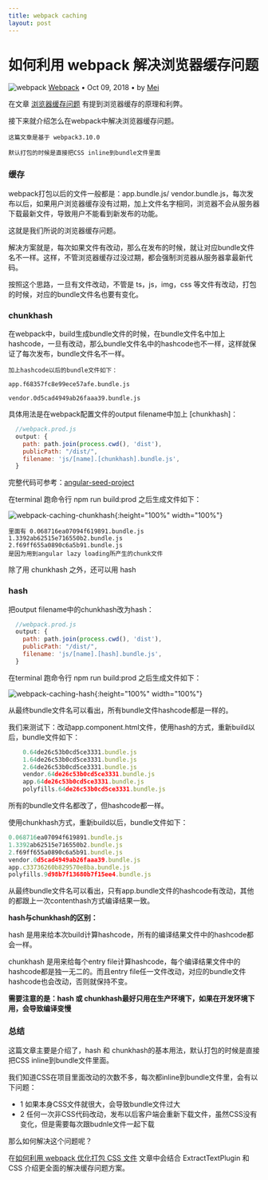```yaml
---
title: webpack caching
layout: post
---
```


# 如何利用 webpack 解决浏览器缓存问题
<div class="title-meta">
    <span><img class="title-category-img" src="../../../assets/images/categories/webpack.svg" alt="webpack"></span>
    <span><a class="github-link" href="/2018/09/24/webpack.html">Webpack</a></span>
    <span class="title-bullet">•</span>
    <span>Oct 09, 2018</span>
    <span class="title-bullet">•</span>
    <span>by <a class="github-link" href="http://github.com/limeii" title="http://github.com/limeii">Mei</a></span>
</div>

在文章 [浏览器缓存问题](/2018/09/21/issues-cache-busting.html) 有提到浏览器缓存的原理和利弊。


接下来就介绍怎么在webpack中解决浏览器缓存问题。

```
这篇文章是基于 webpack3.10.0

默认打包的时候是直接把CSS inline到bundle文件里面

```

### 缓存
webpack打包以后的文件一般都是：app.bundle.js/ vendor.bundle.js，每次发布以后，如果用户浏览器缓存没有过期，加上文件名字相同，浏览器不会从服务器下载最新文件，导致用户不能看到新发布的功能。


这就是我们所说的浏览器缓存问题。


解决方案就是，每次如果文件有改动，那么在发布的时候，就让对应bundle文件名不一样。这样，不管浏览器缓存过没过期，都会强制浏览器从服务器拿最新代码。


按照这个思路，一旦有文件改动，不管是 ts，js，img，css 等文件有改动，打包的时候，对应的bundle文件名也要有变化。

### chunkhash

在webpack中，build生成bundle文件的时候，在bundle文件名中加上hashcode，一旦有改动，那么bundle文件名中的hashcode也不一样，这样就保证了每次发布，bundle文件名不一样。

```
加上hashcode以后的bundle文件如下：

app.f68357fc8e99ece57afe.bundle.js

vendor.0d5cad4949ab26faaa39.bundle.js
```

具体用法是在webpack配置文件的output filename中加上 [chunkhash]：
```js
  //webpack.prod.js
  output: {
    path: path.join(process.cwd(), 'dist'),
    publicPath: "/dist/",
    filename: 'js/[name].[chunkhash].bundle.js',
  }
```
完整代码可参考：[angular-seed-project](https://github.com/LiMeii/angular-seed-project)


在terminal 跑命令行 npm run build:prod 之后生成文件如下：

![webpack-caching-chunkhash](https://limeii.github.io/assets/images/posts/webpack/webpack-caching-chunkhash.png){:height="100%" width="100%"}

```
里面有 0.068716ea07094f619891.bundle.js
1.3392ab62515e716550b2.bundle.js
2.f69ff655a0890c6a5b91.bundle.js
是因为用到angular lazy loading所产生的chunk文件
```

除了用 chunkhash 之外，还可以用 hash

### hash

把output filename中的chunkhash改为hash：
```js
  //webpack.prod.js
  output: {
    path: path.join(process.cwd(), 'dist'),
    publicPath: "/dist/",
    filename: 'js/[name].[hash].bundle.js',
  }
```
在terminal 跑命令行 npm run build:prod 之后生成文件如下：

![webpack-caching-hash](https://limeii.github.io/assets/images/posts/webpack/webpack-caching-hash.png){:height="100%" width="100%"}

从最终bundle文件名可以看出，所有bundle文件hashcode都是一样的。


我们来测试下：改动app.component.html文件，使用hash的方式，重新build以后，bundle文件如下：

```js
    0.64de26c53b0cd5ce3331.bundle.js   
    1.64de26c53b0cd5ce3331.bundle.js   
    2.64de26c53b0cd5ce3331.bundle.js   
    vendor.64de26c53b0cd5ce3331.bundle.js  
    app.64de26c53b0cd5ce3331.bundle.js  
    polyfills.64de26c53b0cd5ce3331.bundle.js  
```
所有的bundle文件名都改了，但hashcode都一样。



使用chunkhash方式，重新build以后，bundle文件如下：

```js
0.068716ea07094f619891.bundle.js
1.3392ab62515e716550b2.bundle.js
2.f69ff655a0890c6a5b91.bundle.js
vendor.0d5cad4949ab26faaa39.bundle.js 
app.c33736260b829570e8ba.bundle.js 
polyfills.9d98b7f13680b7f15ee4.bundle.js 
```
从最终bundle文件名可以看出，只有app.bundle文件的hashcode有改动，其他的都跟上一次contenthash方式编译结果一致。

**hash与chunkhash的区别：**


hash 是用来给本次build计算hashcode，所有的编译结果文件中的hashcode都会一样。


chunkhash 是用来给每个entry file计算hashcode，每个编译结果文件中的hashcode都是独一无二的。而且entry file任一文件改动，对应的bundle文件hashcode也会改动，否则就保持不变。


**需要注意的是：hash 或 chunkhash最好只用在生产环境下，如果在开发环境下用，会导致编译变慢**


### 总结
这篇文章主要是介绍了，hash 和 chunkhash的基本用法，默认打包的时候是直接把CSS inline到bundle文件里面。


我们知道CSS在项目里面改动的次数不多，每次都inline到bundle文件里，会有以下问题：

- 1 如果本身CSS文件就很大，会导致bundle文件过大
- 2 任何一次非CSS代码改动，发布以后客户端会重新下载文件，虽然CSS没有变化，但是需要每次跟budnle文件一起下载


那么如何解决这个问题呢？


在[如何利用 webpack 优化打包 CSS 文件](/2018/10/10/webpack-css-extract.html) 文章中会结合 ExtractTextPlugin 和 CSS 介绍更全面的解决缓存问题方案。